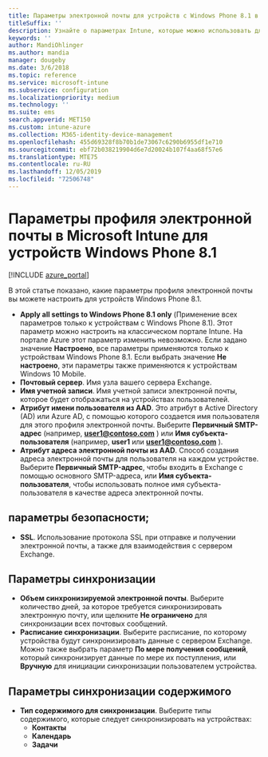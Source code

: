 ```yaml
---
title: Параметры электронной почты для устройств с Windows Phone 8.1 в Microsoft Intune
titleSuffix: ''
description: Узнайте о параметрах Intune, которые можно использовать для настройки подключений электронной почты на устройствах Windows Phone 8.1.
keywords: ''
author: MandiOhlinger
ms.author: mandia
manager: dougeby
ms.date: 3/6/2018
ms.topic: reference
ms.service: microsoft-intune
ms.subservice: configuration
ms.localizationpriority: medium
ms.technology: ''
ms.suite: ems
search.appverid: MET150
ms.custom: intune-azure
ms.collection: M365-identity-device-management
ms.openlocfilehash: 455d69328f8b70b1de73067c6290b6955df1e710
ms.sourcegitcommit: ebf72b038219904d6e7d20024b107f4aa68f57e6
ms.translationtype: MTE75
ms.contentlocale: ru-RU
ms.lasthandoff: 12/05/2019
ms.locfileid: "72506748"
---
```

# <a name="email-profile-settings-in-microsoft-intune-for-devices-running-windows-phone-81"></a>Параметры профиля электронной почты в Microsoft Intune для устройств Windows Phone 8.1

[!INCLUDE [azure_portal](../includes/azure_portal.md)]

В этой статье показано, какие параметры профиля электронной почты вы можете настроить для устройств Windows Phone 8.1.


- **Apply all settings to Windows Phone 8.1 only** (Применение всех параметров только к устройствам с Windows Phone 8.1). Этот параметр можно настроить на классическом портале Intune. На портале Azure этот параметр изменить невозможно. Если задано значение **Настроено**, все параметры применяются только к устройствам Windows Phone 8.1. Если выбрать значение **Не настроено**, эти параметры также применяются к устройствам Windows 10 Mobile.
- **Почтовый сервер**. Имя узла вашего сервера Exchange.
- **Имя учетной записи**. Имя учетной записи электронной почты, которое будет отображаться на устройствах пользователей.
- **Атрибут имени пользователя из AAD**. Это атрибут в Active Directory (AD) или Azure AD, с помощью которого создается имя пользователя для этого профиля электронной почты. Выберите **Первичный SMTP-адрес** (например, **user1@contoso.com** ) или **Имя субъекта-пользователя** (например, **user1** или **user1@contoso.com** ).
- **Атрибут адреса электронной почты из AAD**. Способ создания адреса электронной почты для пользователя на каждом устройстве. Выберите **Первичный SMTP-адрес**, чтобы входить в Exchange с помощью основного SMTP-адреса, или **Имя субъекта-пользователя**, чтобы использовать полное имя субъекта-пользователя в качестве адреса электронной почты.


## <a name="security-settings"></a>параметры безопасности;

- **SSL**. Использование протокола SSL при отправке и получении электронной почты, а также для взаимодействия с сервером Exchange.



## <a name="synchronization-settings"></a>Параметры синхронизации

- **Объем синхронизируемой электронной почты**. Выберите количество дней, за которое требуется синхронизировать электронную почту, или щелкните **Не ограничено** для синхронизации всех почтовых сообщений.
- **Расписание синхронизации**. Выберите расписание, по которому устройства будут синхронизировать данные с сервером Exchange. Можно также выбрать параметр **По мере получения сообщений**, который синхронизирует данные по мере их поступления, или **Вручную** для инициации синхронизации пользователем устройства.

## <a name="content-sync-settings"></a>Параметры синхронизации содержимого

- **Тип содержимого для синхронизации**. Выберите типы содержимого, которые следует синхронизировать на устройствах:
  - **Контакты**
  - **Календарь**
  - **Задачи**

